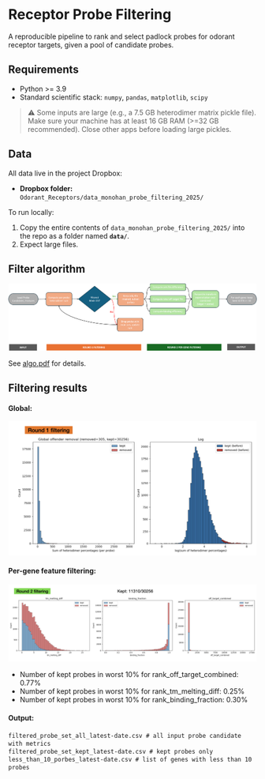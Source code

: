 # Receptor Probe Filtering

A reproducible pipeline to rank and select padlock probes for odorant receptor targets, given a pool of candidate probes.

## Requirements
- Python >= 3.9
- Standard scientific stack: `numpy`, `pandas`, `matplotlib`, `scipy`

> ⚠️ Some inputs are large (e.g., a 7.5 GB heterodimer matrix pickle file). Make sure your machine has at least 16 GB RAM (>=32 GB recommended). Close other apps before loading large pickles.

## Data
All data live in the project Dropbox:
- **Dropbox folder:** `Odorant_Receptors/data_monohan_probe_filtering_2025/`

To run locally:
1. Copy the entire contents of `data_monohan_probe_filtering_2025/` into the repo as a folder named **`data/`**.
2. Expect large files.


## Filter algorithm 
![Flow chart](flow.png)

See <a href="algo.pdf" target="_blank">algo.pdf</a> for details.

## Filtering results

#### Global:
<img src="output/fig/round1.png" alt="Flow chart" width="550">

#### Per-gene feature filtering:
<img src="output/fig/round2.png" alt="Flow chart" width="800">

- Number of kept probes in worst 10% for rank_off_target_combined: 0.77%
- Number of kept probes in worst 10% for rank_tm_melting_diff: 0.25%
- Number of kept probes in worst 10% for rank_binding_fraction: 0.30%

#### Output:
```
filtered_probe_set_all_latest-date.csv # all input probe candidate with metrics
filtered_probe_set_kept_latest-date.csv # kept probes only
less_than_10_porbes_latest-date.csv # list of genes with less than 10 probes 
```
